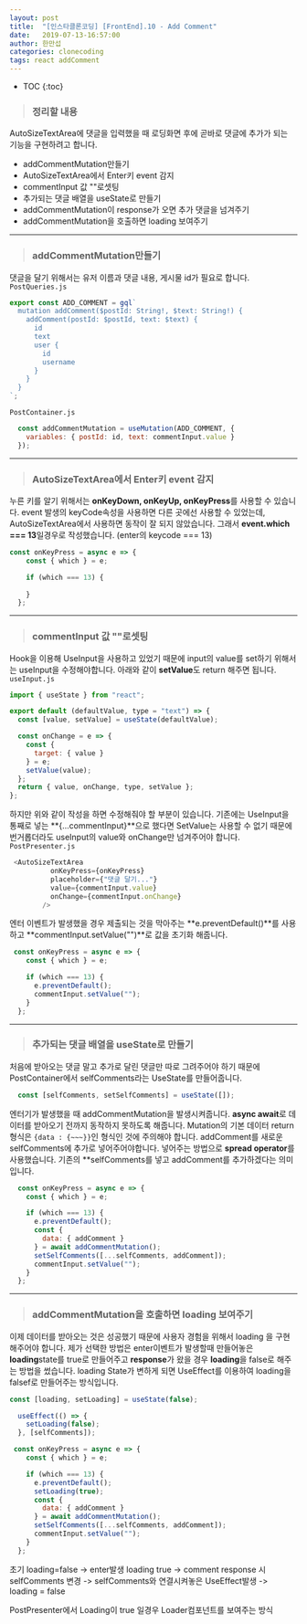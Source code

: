 ```yaml
---
layout: post
title:  "[인스타클론코딩] [FrontEnd].10 - Add Comment"
date:   2019-07-13-16:57:00
author: 한만섭
categories: clonecoding
tags: react addComment
---
```


* TOC
{:toc}

> ### 정리할 내용 

AutoSizeTextArea에 댓글을 입력했을 때 로딩화면 후에 곧바로 댓글에 추가가 되는 기능을 구현하려고 합니다.  
* addCommentMutation만들기  
* AutoSizeTextArea에서 Enter키 event 감지  
* commentInput 값 ""로셋팅  
* 추가되는 댓글 배열을 useState로 만들기   
* addCommentMutation이 response가 오면 추가 댓글을 넘겨주기  
* addCommentMutation을 호출하면 loading 보여주기  

***
> ### addCommentMutation만들기  

댓글을 달기 위해서는 유저 이름과 댓글 내용, 게시물 id가 필요로 합니다.  
`PostQueries.js`  
```javascript
export const ADD_COMMENT = gql`
  mutation addComment($postId: String!, $text: String!) {
    addComment(postId: $postId, text: $text) {
      id
      text
      user {
        id
        username
      }
    }
  }
`;
```

`PostContainer.js`  
```javascript
  const addCommentMutation = useMutation(ADD_COMMENT, {
    variables: { postId: id, text: commentInput.value }
  });
```

*** 

> ### AutoSizeTextArea에서 Enter키 event 감지 

누른 키를 알기 위해서는 **onKeyDown, onKeyUp, onKeyPress**를 사용할 수 있습니다. event 발생의 keyCode속성을 사용하면 다른 곳에선 사용할 수 있었는데, 
AutoSizeTextArea에서 사용하면 동작이 잘 되지 않았습니다. 그래서 **event.which === 13**일경우로 작성했습니다. (enter의 keycode === 13)   
```javascript
const onKeyPress = async e => {
    const { which } = e;

    if (which === 13) {
      
    }
  };
```

***  

> ### commentInput 값 ""로셋팅 

Hook을 이용해 UseInput을 사용하고 있었기 때문에 input의 value를 set하기 위해서는 useInput을 수정해야합니다. 아래와 같이 **setValue**도 return 해주면 됩니다.  
`useInput.js`  
```javascript
import { useState } from "react";

export default (defaultValue, type = "text") => {
  const [value, setValue] = useState(defaultValue);

  const onChange = e => {
    const {
      target: { value }
    } = e;
    setValue(value);
  };
  return { value, onChange, type, setValue };
};
```

하지만 위와 같이 작성을 하면 수정해줘야 할 부분이 있습니다. 기존에는 UseInput을 통째로 넣는 **{...commentInput}**으로 했다면 SetValue는 사용할 수 없기 때문에 
번거롭더라도 useInput의 value와 onChange만 넘겨주어야 합니다.  
`PostPresenter.js`  
```javascript
 <AutoSizeTextArea
          onKeyPress={onKeyPress}
          placeholder={"댓글 달기..."}
          value={commentInput.value}
          onChange={commentInput.onChange}
        />
```

엔터 이벤트가 발생했을 경우 제출되는 것을 막아주는 **e.preventDefault()**를 사용하고 **commentInput.setValue("")**로 값을 초기화 해줍니다.  
```javascript
 const onKeyPress = async e => {
    const { which } = e;

    if (which === 13) {
      e.preventDefault();
      commentInput.setValue("");
    }
  };
```


***

> ### 추가되는 댓글 배열을 useState로 만들기  

처음에 받아오는 댓글 말고 추가로 달린 댓글만 따로 그려주어야 하기 때문에 PostContainer에서 selfComments라는 UseState를 만들어줍니다.  

```javascript
  const [selfComments, setSelfComments] = useState([]);
```

엔터기가 발생했을 때 addCommentMutation을 발생시켜줍니다.  **async await**로 데이터를 받아오기 전까지 동작하지 못하도록 해줍니다. Mutation의 
기본 데이터 return 형식은 `{data : {~~~}}`인 형식인 것에 주의해야 합니다. addComment를 새로운 selfComments에 추가로 넣어주어야합니다. 
넣어주는 방법으로 **spread operator**를 사용했습니다. 기존의 **selfComments를 넣고 addComment를 추가하겠다는 의미입니다.  

```javascript
  const onKeyPress = async e => {
    const { which } = e;

    if (which === 13) {
      e.preventDefault();
      const {
        data: { addComment }
      } = await addCommentMutation();
      setSelfComments([...selfComments, addComment]);
      commentInput.setValue("");
    }
  };

```

***

> ### addCommentMutation을 호출하면 loading 보여주기  

이제 데이터를 받아오는 것은 성공했기 때문에 사용자 경험을 위해서 loading 을 구현해주어야 합니다. 제가 선택한 방법은 enter이벤트가 발생할때 만들어놓은
**loading**state를 true로 만들어주고 **response**가 왔을 경우 **loading**을 false로 해주는 방법을 썼습니다. loading State가 변하게 되면 UseEffect를
이용하여 loading을 falsef로 만들어주는 방식입니다.  

```javascript
const [loading, setLoading] = useState(false);

  useEffect(() => {
    setLoading(false);
  }, [selfComments]);

 const onKeyPress = async e => {
    const { which } = e;

    if (which === 13) {
      e.preventDefault();
      setLoading(true);
      const {
        data: { addComment }
      } = await addCommentMutation();
      setSelfComments([...selfComments, addComment]);
      commentInput.setValue("");
    }
  };
```

초기 loading=false -> enter발생 loading true -> comment response 시 selfComments 변경 -> selfComments와 연결시켜놓은 UseEffect발생 -> loading = false  

PostPresenter에서 Loading이 true 일경우 Loader컴포넌트를 보여주는 방식  



